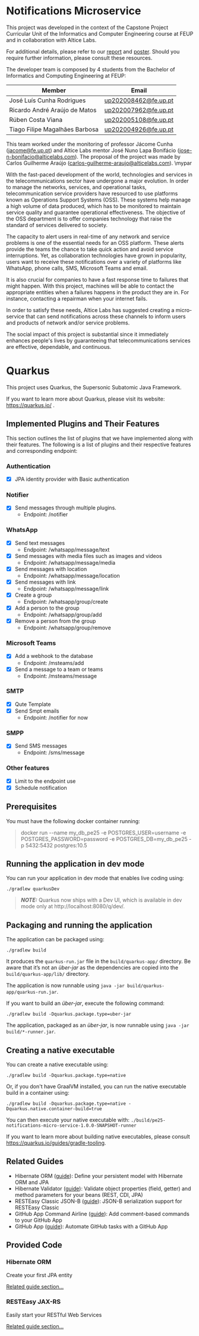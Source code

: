 # Notifications Microservice

This project was developed in the context of the Capstone Project Curricular Unit of the Informatics
and Computer Engineering course at FEUP and in collaboration with Altice Labs.

For additional details, please refer to our [report](docs/pe25_report.pdf) and [poster](docs/pe25_poster.pdf). Should you require further information, please consult these resources.

The developer team is composed by 4 students from the Bachelor of Informatics and Computing Engineering at FEUP: 

| Member | Email |
|-------------------------------------|-----------------------------------------------------|
| José Luís Cunha Rodrigues           | [up202008462@fe.up.pt](mailto:up202008462@fe.up.pt) |
| Ricardo André Araújo de Matos       | [up202007962@fe.up.pt](mailto:up202007962@fe.up.pt) |
| Rúben Costa Viana                   | [up202005108@fe.up.pt](mailto:up202005108@fe.up.pt) |
| Tiago Filipe Magalhães Barbosa      | [up202004926@fe.up.pt](mailto:up202004926@fe.up.pt) |


This team worked under the monitoring of professor Jácome Cunha ([jacome@fe.up.pt](mailto:jacome@fe.up.pt)) and Altice Labs mentor José Nuno Lapa Bonifácio ([jose-n-bonifacio@alticelabs.com](mailto:jose-n-bonifacio@alticelabs.com)).
The proposal of the project was made by Carlos Guilherme Araújo ([carlos-guilherme-araujo@alticelabs.com](mailto:carlos-guilherme-araujo@alticelabs.com)). \mypar


With the fast-paced development of the world, technologies and services in the telecommunications sector have undergone a major evolution.
In order to manage the networks, services, and operational tasks, telecommunication service providers have resourced to use platforms known as Operations Support Systems (OSS).
These systems help manage a high volume of data produced, which has to be monitored to maintain service quality and guarantee operational effectiveness.
The objective of the OSS department is to offer companies technology that raise the standard of services delivered to society.

The capacity to alert users in real-time of any network and service problems is one of the essential needs for an OSS platform.
These alerts provide the teams the chance to take quick action and avoid service interruptions.
Yet, as collaboration technologies have grown in popularity, users want to receive these notifications over a variety of platforms like WhatsApp, phone calls, SMS, Microsoft Teams and email.

It is also crucial for companies to have a fast response time to failures that might happen.
With this project, machines will be able to contact the appropriate entities when a failures happens in the product they are in.
For instance, contacting a repairman when your internet fails. 

In order to satisfy these needs, Altice Labs has suggested creating a micro-service that can send notifications across these channels to inform users and products of network and/or service problems.

The social impact of this project is substantial since it immediately enhances people's lives by guaranteeing that telecommunications services are effective, dependable, and continuous.

# Quarkus

This project uses Quarkus, the Supersonic Subatomic Java Framework.

If you want to learn more about Quarkus, please visit its website: https://quarkus.io/ .

## Implemented Plugins and Their Features

This section outlines the list of plugins that we have implemented along with their features. The following is a list of plugins and their respective features and corresponding endpoint:

### Authentication
- [x] JPA identity provider with Basic authentication

### Notifier

- [x] Send messages through multiple plugins.
  - Endpoint: /notifier

### WhatsApp

- [x] Send text messages
  - Endpoint: /whatsapp/message/text
- [x] Send messages with media files such as images and videos
  - Endpoint: /whatsapp/message/media
- [x] Send messages with location
  - Endpoint: /whatsapp/message/location
- [x] Send messages with link
  - Endpoint: /whatsapp/message/link
- [x] Create a group
  - Endpoint: /whatsapp/group/create
- [x] Add a person to the group
  - Endpoint: /whatsapp/group/add
- [x] Remove a person from the group
  - Endpoint: /whatsapp/group/remove

### Microsoft Teams

- [x] Add a webhook to the database
  - Endpoint: /msteams/add
- [x] Send a message to a team or teams
  - Endpoint: /msteams/message

### SMTP

- [x] Qute Template 
- [x] Send Smpt emails
  - Endpoint: /notifier for now

### SMPP

- [x] Send SMS messages
  - Endpoint: /sms/message

### Other features
 - [x] Limit to the endpoint use
 - [x] Schedule notification

## Prerequisites

You must have the following docker container running:
>docker run --name my_db_pe25 -e POSTGRES_USER=username -e POSTGRES_PASSWORD=password -e POSTGRES_DB=my_db_pe25 -p 5432:5432 postgres:10.5

## Running the application in dev mode

You can run your application in dev mode that enables live coding using:
```shell script
./gradlew quarkusDev
```

> **_NOTE:_**  Quarkus now ships with a Dev UI, which is available in dev mode only at http://localhost:8080/q/dev/.

## Packaging and running the application

The application can be packaged using:
```shell script
./gradlew build
```
It produces the `quarkus-run.jar` file in the `build/quarkus-app/` directory.
Be aware that it’s not an _über-jar_ as the dependencies are copied into the `build/quarkus-app/lib/` directory.

The application is now runnable using `java -jar build/quarkus-app/quarkus-run.jar`.

If you want to build an _über-jar_, execute the following command:
```shell script
./gradlew build -Dquarkus.package.type=uber-jar
```

The application, packaged as an _über-jar_, is now runnable using `java -jar build/*-runner.jar`.

## Creating a native executable

You can create a native executable using: 
```shell script
./gradlew build -Dquarkus.package.type=native
```

Or, if you don't have GraalVM installed, you can run the native executable build in a container using: 
```shell script
./gradlew build -Dquarkus.package.type=native -Dquarkus.native.container-build=true
```

You can then execute your native executable with: `./build/pe25-notifications-micro-service-1.0.0-SNAPSHOT-runner`

If you want to learn more about building native executables, please consult https://quarkus.io/guides/gradle-tooling.

## Related Guides

- Hibernate ORM ([guide](https://quarkus.io/guides/hibernate-orm)): Define your persistent model with Hibernate ORM and JPA
- Hibernate Validator ([guide](https://quarkus.io/guides/validation)): Validate object properties (field, getter) and method parameters for your beans (REST, CDI, JPA)
- RESTEasy Classic JSON-B ([guide](https://quarkus.io/guides/rest-json)): JSON-B serialization support for RESTEasy Classic
- GitHub App Command Airline ([guide](https://quarkiverse.github.io/quarkiverse-docs/quarkus-github-app/dev/index.html)): Add comment-based commands to your GitHub App
- GitHub App ([guide](https://quarkiverse.github.io/quarkiverse-docs/quarkus-github-app/dev/index.html)): Automate GitHub tasks with a GitHub App

## Provided Code

### Hibernate ORM

Create your first JPA entity

[Related guide section...](https://quarkus.io/guides/hibernate-orm)



### RESTEasy JAX-RS

Easily start your RESTful Web Services

[Related guide section...](https://quarkus.io/guides/getting-started#the-jax-rs-resources)
